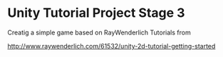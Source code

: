 # Unity Tutorial Project Stage 3
Creatig a simple game based on RayWenderlich Tutorials from

http://www.raywenderlich.com/61532/unity-2d-tutorial-getting-started
